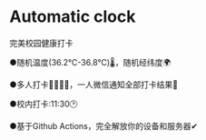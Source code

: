 # Automatic clock
完美校园健康打卡

●随机温度(36.2℃-36.8℃)🌡，随机经纬度🌍

●多人打卡👨‍👩‍👧‍👧，一人微信通知全部打卡结果💬

●校内打卡:11:30🕑

●基于Github Actions，完全解放你的设备和服务器✔
